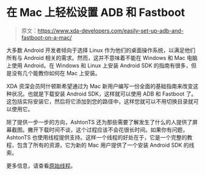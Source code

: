 # 在 Mac 上轻松设置 ADB 和 Fastboot

> 原文：<https://www.xda-developers.com/easily-set-up-adb-and-fastboot-on-a-mac/>

大多数 Android 开发者倾向于选择 Linux 作为他们的桌面操作系统，以满足他们所有与 Android 相关的需求。然而，这并不意味着不能在 Windows 和 Mac 电脑上使用 Android。在 Windows 和 Linux 上安装 Android SDK 的指南有很多，但是没有几个能教你如何在 Mac 上安装。

XDA 资深会员阿什顿斯希望通过为 Mac 新用户编写一份全面的基础指南来改变这种状况。也就是下载安装 Android SDK，这样就可以使用 ADB 和 Fastboot 了。这包括实际安装它，然后将它添加到您的路径中，这样您就可以不用切换目录就可以使用它。

除了提供一步一步的方向，AshtonTS 还为那些需要了解发生了什么的人提供了屏幕截图。撇开下载时间不谈，这个过程应该不会花很长时间。如果你有问题，AshtonTS 也使用线程提供支持。这样一个线程的好处在于，它是一个完整的教程，包含了所有的资源，它为新的 Mac 用户提供了一个安装 Android SDK 的线索。

更多信息，请查看[原始线程](http://forum.xda-developers.com/showthread.php?t=1917237)。